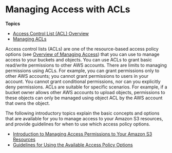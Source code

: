 # Managing Access with ACLs<a name="S3_ACLs_UsingACLs"></a>

**Topics**
+ [Access Control List \(ACL\) Overview](acl-overview.md)
+ [Managing ACLs](managing-acls.md)

 Access control lists \(ACLs\) are one of the resource\-based access policy options \(see [Overview of Managing Access](access-control-overview.md)\) that you can use to manage access to your buckets and objects\. You can use ACLs to grant basic read/write permissions to other AWS accounts\. There are limits to managing permissions using ACLs\. For example, you can grant permissions only to other AWS accounts; you cannot grant permissions to users in your account\. You cannot grant conditional permissions, nor can you explicitly deny permissions\. ACLs are suitable for specific scenarios\. For example, if a bucket owner allows other AWS accounts to upload objects, permissions to these objects can only be managed using object ACL by the AWS account that owns the object\.

The following introductory topics explain the basic concepts and options that are available for you to manage access to your Amazon S3 resources, and provide guidelines for when to use which access policy options\. 
+ [Introduction to Managing Access Permissions to Your Amazon S3 Resources](intro-managing-access-s3-resources.md)
+ [Guidelines for Using the Available Access Policy Options](access-policy-alternatives-guidelines.md)